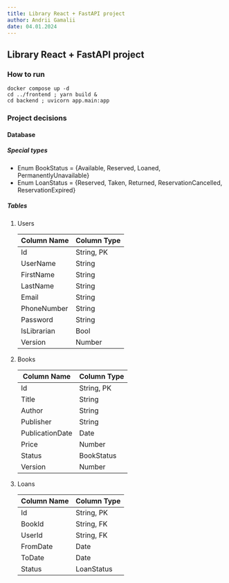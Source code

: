 ```yaml
---
title: Library React + FastAPI project
author: Andrii Gamalii
date: 04.01.2024
---
```


## Library React + FastAPI project

### How to run

```shell
docker compose up -d
cd ../frontend ; yarn build &
cd backend ; uvicorn app.main:app
```

### Project decisions

#### Database

##### Special types

- Enum BookStatus = {Available, Reserved, Loaned, PermanentlyUnavailable}
- Enum LoanStatus = {Reserved, Taken, Returned, ReservationCancelled, ReservationExpired}

##### Tables

1. Users

    | Column Name   | Column Type |
    |---------------|-------------|
    | Id            | String, PK  |
    | UserName      | String      |
    | FirstName     | String      |
    | LastName      | String      |
    | Email         | String      |
    | PhoneNumber   | String      |
    | Password      | String      |
    | IsLibrarian   | Bool        |
    | Version       | Number      |

2. Books

    | Column Name       | Column Type |
    |-------------------|-------------|
    | Id                | String, PK  |
    | Title             | String      |
    | Author            | String      |
    | Publisher         | String      |
    | PublicationDate   | Date        |
    | Price             | Number      |
    | Status            | BookStatus  |
    | Version           | Number      |

3. Loans

    | Column Name       | Column Type   |
    |-------------------|---------------|
    | Id                | String, PK    |
    | BookId            | String, FK    |
    | UserId            | String, FK    |
    | FromDate          | Date          |
    | ToDate            | Date          |
    | Status            | LoanStatus    |
